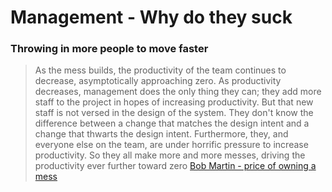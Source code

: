 # Management - Why do they suck

### Throwing in more people to move faster
> As the mess builds, the productivity of the team continues to decrease, asymptotically approaching zero.
As productivity decreases, management does the only thing they can; they add more staff to the project in hopes of increasing productivity. But that new staff is not versed in the design of the system. They don't know the difference between a change that matches the design intent and a change that thwarts the design intent.
Furthermore, they, and everyone else on the team, are under horrific pressure to increase productivity. So they all make more and more messes, driving the productivity ever further toward zero
[Bob Martin - price of owning a mess](https://www.linkedin.com/pulse/total-cost-owning-mess-from-clean-code-mahmoud-montaser/)